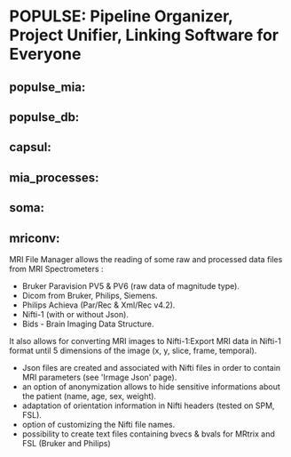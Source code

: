 # POPULSE: Pipeline Organizer, Project Unifier, Linking Software for Everyone
## populse_mia: 
## populse_db: 
## capsul: 
## mia_processes: 
## soma:
## mriconv:
MRI File Manager allows the reading of some raw and processed data files from MRI Spectrometers : 
- Bruker Paravision PV5 & PV6 (raw data of magnitude type).
- Dicom from Bruker, Philips, Siemens.
- Philips Achieva (Par/Rec & Xml/Rec v4.2).
- Nifti-1 (with or without Json).
- Bids - Brain Imaging Data Structure.

It also allows for converting MRI images to Nifti-1:Export MRI data in Nifti-1 format until 5 dimensions of the image (x, y, slice, frame, temporal).</li>
- Json files are created and associated with Nifti files in order to contain MRI parameters (see 'Irmage Json' page).
- an option of anonymization allows to hide sensitive informations about the patient (name, age, sex, weight).
- adaptation of orientation information in Nifti headers (tested on SPM, FSL).
- option of customizing the Nifti file names.
- possibility to create text files containing bvecs & bvals for MRtrix and FSL (Bruker and Philips)
